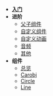 * [**入门**](/begin.md)
* **进阶**
  * [父子组件](/progress/fas.md)
  * [自定义组件](/progress/object-defination.md)
  * [自定义动画](/progress/animation-defination.md)
  * [音频](/progress/sound.md)
  * [其他](/progress/others.md)
* **组件**
  * [总览](/objects/object-all.md)
  * [Carobj](/objects/carobj.md)
  * [Circle](/objects/circle.md)
  * [Line](/objects/line.md)
